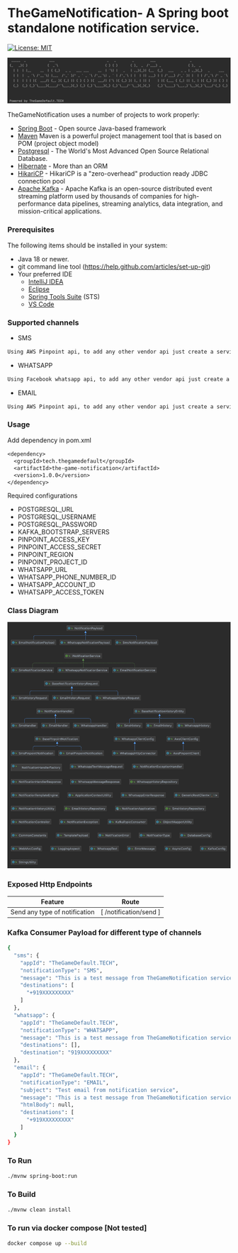# TheGameNotification- A Spring boot standalone notification service.

[![License: MIT](https://img.shields.io/badge/License-MIT-yellow.svg)](https://opensource.org/licenses/MIT)

![alt text](https://github.com/313hemant313/TheGameNotification/blob/main/TheGameNotification.png?raw=true)


TheGameNotification uses a number of projects to work properly:

* [Spring Boot](https://spring.io/projects/spring-boot) - Open source Java-based framework
* [Maven](https://maven.apache.org/what-is-maven.html) Maven is a powerful project management tool that is based on POM (project object model)
* [Postgresql](https://www.postgresql.org/) - The World's Most Advanced Open Source Relational Database.
* [Hibernate](https://hibernate.org/) - More than an ORM
* [HikariCP](https://github.com/brettwooldridge/HikariCP) - HikariCP is a "zero-overhead" production ready JDBC connection pool
* [Apache Kafka](https://kafka.apache.org) - Apache Kafka is an open-source distributed event streaming platform used by thousands of companies for high-performance data pipelines, streaming analytics, data integration, and mission-critical applications.

### Prerequisites
The following items should be installed in your system:
* Java 18 or newer.
* git command line tool (https://help.github.com/articles/set-up-git)
* Your preferred IDE
    * [IntelliJ IDEA](https://www.jetbrains.com/idea/)
    * [Eclipse](https://www.eclipse.org)
    * [Spring Tools Suite](https://spring.io/tools) (STS)
    * [VS Code](https://code.visualstudio.com)

### Supported channels

* SMS
```sh
Using AWS Pinpoint api, to add any other vendor api just create a service and autowire in SmsNotificationService.class
```
* WHATSAPP
```sh
Using Facebook whatsapp api, to add any other vendor api just create a service and autowire in WhatsappNotificationService.class
```
* EMAIL
```sh
Using AWS Pinpoint api, to add any other vendor api just create a service and autowire in EmailNotificationService.class
```

### Usage
Add dependency in pom.xml
```
<dependency>
  <groupId>tech.thegamedefault</groupId>
  <artifactId>the-game-notification</artifactId>
  <version>1.0.0</version>
</dependency>
```
Required configurations
- POSTGRESQL_URL
- POSTGRESQL_USERNAME
- POSTGRESQL_PASSWORD
- KAFKA_BOOTSTRAP_SERVERS
- PINPOINT_ACCESS_KEY
- PINPOINT_ACCESS_SECRET
- PINPOINT_REGION
- PINPOINT_PROJECT_ID
- WHATSAPP_URL
- WHATSAPP_PHONE_NUMBER_ID
- WHATSAPP_ACCOUNT_ID
- WHATSAPP_ACCESS_TOKEN

### Class Diagram
![alt text](https://github.com/313hemant313/TheGameNotification/blob/main/ClassDiagram.png?raw=true)

### Exposed Http Endpoints

| Feature                                   | Route |
|-------------------------------------------| ------ |
| Send any type of notification             | [ /notification/send ] |

### Kafka Consumer Payload for different type of channels
```sh
{
  "sms": {
    "appId": "TheGameDefault.TECH",
    "notificationType": "SMS",
    "message": "This is a test message from TheGameNotification service.",
    "destinations": [
      "+919XXXXXXXXX"
    ]
  },
  "whatsapp": {
    "appId": "TheGameDefault.TECH",
    "notificationType": "WHATSAPP",
    "message": "This is a test message from TheGameNotification service.",
    "destinations": [],
    "destination": "919XXXXXXXXX"
  },
  "email": {
    "appId": "TheGameDefault.TECH",
    "notificationType": "EMAIL",
    "subject": "Test email from notification service",
    "message": "This is a test message from TheGameNotification service.",
    "htmlBody": null,
    "destinations": [
      "+919XXXXXXXXX"
    ]
  }
}
```

### To Run
```sh
./mvnw spring-boot:run
```
### To Build
```sh
./mvnw clean install
```

### To run via docker compose [Not tested]
```sh
docker compose up --build
```
